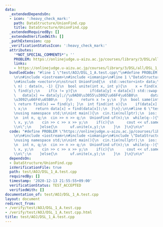 ```yaml
---
data:
  _extendedDependsOn:
  - icon: ':heavy_check_mark:'
    path: DataStructure/UnionFind.cpp
    title: DataStructure/UnionFind.cpp
  _extendedRequiredBy: []
  _extendedVerifiedWith: []
  _pathExtension: cpp
  _verificationStatusIcon: ':heavy_check_mark:'
  attributes:
    '*NOT_SPECIAL_COMMENTS*': ''
    PROBLEM: https://onlinejudge.u-aizu.ac.jp/courses/library/3/DSL/all/DSL_1_A
    links:
    - https://onlinejudge.u-aizu.ac.jp/courses/library/3/DSL/all/DSL_1_A
  bundledCode: "#line 1 \"test/AOJ/DSL_1_A.test.cpp\"\n#define PROBLEM \"https://onlinejudge.u-aizu.ac.jp/courses/library/3/DSL/all/DSL_1_A\"\
    \n\n#include <iostream>\n#include <iomanip>\n#line 1 \"DataStructure/UnionFind.cpp\"\
    \n#include <vector>\n\nstruct UnionFind{\n  std::vector<int> data;\n  UnionFind(int\
    \ n) : data(n, -1) {}\n  bool unite(int x, int y){\n    x = find(x);\n    y =\
    \ find(y);\n    if(x != y){\n      if(data[y] < data[x]) std::swap(x,y);\n   \
    \   data[x] += data[y];//\u9AD8\u3055\u3092\u66F4\u65B0\n      data[y] = x;//\u89AA\
    \u3092\u66F4\u65B0\n    }\n    return x != y;\n  }\n  bool same(int x, int y){\
    \ return find(x) == find(y); }\n  int find(int x){\n    if(data[x] < 0) return\
    \ x;\n    return data[x] = find(data[x]);\n  }\n};\n\n#line 6 \"test/AOJ/DSL_1_A.test.cpp\"\
    \nusing namespace std;\n\nint main(){\n  cin.tie(nullptr);\n  ios::sync_with_stdio(false);\n\
    \n  int n, q;\n  cin >> n >> q;\n  UnionFind uf(n);\n  while(q--){\n    int c,\
    \ x, y;\n    cin >> c >> x >> y;\n    if(c){\n      cout << uf.same(x,y) << \"\
    \\n\";\n    }else{\n      uf.unite(x,y);\n    }\n  }\n}\n\n"
  code: "#define PROBLEM \"https://onlinejudge.u-aizu.ac.jp/courses/library/3/DSL/all/DSL_1_A\"\
    \n\n#include <iostream>\n#include <iomanip>\n#include \"DataStructure/UnionFind.cpp\"\
    \nusing namespace std;\n\nint main(){\n  cin.tie(nullptr);\n  ios::sync_with_stdio(false);\n\
    \n  int n, q;\n  cin >> n >> q;\n  UnionFind uf(n);\n  while(q--){\n    int c,\
    \ x, y;\n    cin >> c >> x >> y;\n    if(c){\n      cout << uf.same(x,y) << \"\
    \\n\";\n    }else{\n      uf.unite(x,y);\n    }\n  }\n}\n\n"
  dependsOn:
  - DataStructure/UnionFind.cpp
  isVerificationFile: true
  path: test/AOJ/DSL_1_A.test.cpp
  requiredBy: []
  timestamp: '2020-12-13 21:55:55+09:00'
  verificationStatus: TEST_ACCEPTED
  verifiedWith: []
documentation_of: test/AOJ/DSL_1_A.test.cpp
layout: document
redirect_from:
- /verify/test/AOJ/DSL_1_A.test.cpp
- /verify/test/AOJ/DSL_1_A.test.cpp.html
title: test/AOJ/DSL_1_A.test.cpp
---
```

